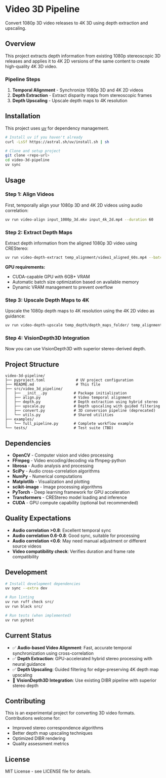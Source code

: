 # Video 3D Pipeline

Convert 1080p 3D video releases to 4K 3D using depth extraction and upscaling.

## Overview

This project extracts depth information from existing 1080p stereoscopic 3D releases and applies it to 4K 2D versions of the same content to create high-quality 4K 3D video.

### Pipeline Steps

1. **Temporal Alignment** - Synchronize 1080p 3D and 4K 2D videos
2. **Depth Extraction** - Extract disparity maps from stereoscopic frames  
3. **Depth Upscaling** - Upscale depth maps to 4K resolution

## Installation

This project uses [uv](https://github.com/astral-sh/uv) for dependency management.

```bash
# Install uv if you haven't already
curl -LsSf https://astral.sh/uv/install.sh | sh

# Clone and setup project
git clone <repo-url>
cd video-3d-pipeline
uv sync
```

## Usage

### Step 1: Align Videos

First, temporally align your 1080p 3D and 4K 2D videos using audio correlation:

```bash
uv run video-align input_1080p_3d.mkv input_4k_2d.mp4 --duration 60
```

### Step 2: Extract Depth Maps

Extract depth information from the aligned 1080p 3D video using CREStereo:

```bash
uv run video-depth-extract temp_alignment/video1_aligned_60s.mp4 --batch-size 8 --model /models/
```

**GPU requirements:**
- CUDA-capable GPU with 6GB+ VRAM
- Automatic batch size optimization based on available memory
- Dynamic VRAM management to prevent overflow

### Step 3: Upscale Depth Maps to 4K

Upscale the 1080p depth maps to 4K resolution using the 4K 2D video as guidance:

```bash
uv run video-depth-upscale temp_depth/depth_maps_folder/ temp_alignment/video2_aligned_60s.mp4
```

### Step 4: VisionDepth3D Integration

Now you can use VisionDepth3D with superior stereo-derived depth.

## Project Structure

```
video-3d-pipeline/
├── pyproject.toml              # UV project configuration
├── README.md                   # This file
├── src/video_3d_pipeline/
│   ├── __init__.py            # Package initialization
│   ├── align.py               # Video temporal alignment
│   ├── depth.py               # Depth extraction using hybrid stereo
│   ├── upscale.py             # Depth upscaling with guided filtering
│   ├── convert.py             # 3D conversion pipeline (deprecated)
│   └── utils.py               # Shared utilities
├── examples/
│   └── full_pipeline.py       # Complete workflow example
└── tests/                     # Test suite (TBD)
```

## Dependencies

- **OpenCV** - Computer vision and video processing
- **FFmpeg** - Video encoding/decoding via ffmpeg-python
- **librosa** - Audio analysis and processing
- **SciPy** - Audio cross-correlation algorithms
- **NumPy** - Numerical computations
- **Matplotlib** - Visualization and plotting
- **scikit-image** - Image processing algorithms
- **PyTorch** - Deep learning framework for GPU acceleration
- **Transformers** - CREStereo model loading and inference
- **CUDA** - GPU compute capability (optional but recommended)

## Quality Expectations

- **Audio correlation >0.8**: Excellent temporal sync
- **Audio correlation 0.6-0.8**: Good sync, suitable for processing  
- **Audio correlation <0.6**: May need manual adjustment or different source videos
- **Video compatibility check**: Verifies duration and frame rate compatibility

## Development

```bash
# Install development dependencies
uv sync --extra dev

# Run linting
uv run ruff check src/
uv run black src/

# Run tests (when implemented)
uv run pytest
```

## Current Status

- ✅ **Audio-based Video Alignment**: Fast, accurate temporal synchronization using cross-correlation
- ✅ **Depth Extraction**: GPU-accelerated hybrid stereo processing with neural guidance
- ✅ **Depth Upscaling**: Guided filtering for edge-preserving 4K depth map upscaling
- 🔄 **VisionDepth3D Integration**: Use existing DIBR pipeline with superior stereo depth

## Contributing

This is an experimental project for converting 3D video formats. Contributions welcome for:

- Improved stereo correspondence algorithms
- Better depth map upscaling techniques  
- Optimized DIBR rendering
- Quality assessment metrics

## License

MIT License - see LICENSE file for details.